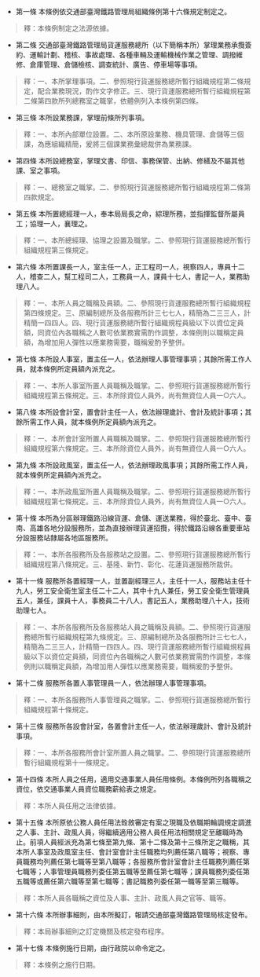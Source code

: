 * 第一條 本條例依交通部臺灣鐵路管理局組織條例第十六條規定制定之。

> 釋：本條例制定之法源依據。

* 第二條 交通部臺灣鐵路管理局貨運服務總所（以下簡稱本所）掌理業務承攬簽約、運輸計劃、稽核、事故處理、各種車輛及運輸機械作業之管理、調撥維修、倉庫管理、倉儲檢核、調查統計、廣告、停車場等事項。

> 釋：一、本所掌理事項。二、參照現行貨運服務總所暫行組織規程第二條規定，配合業務現況，酌作文字修正。三、現行貨運服務總所暫行組織規程第二條第四款所列總務室之職掌，依體例列入本條例第四條。

* 第三條 本所設業務課，掌理前條所列事項。

> 釋：一、本所內部單位設置。二、本所原設業務、機具管理、倉儲等三個課，為應組織精簡，爰將三個課業務彙總裁併為業務課。

* 第四條 本所設總務室，掌理文書、印信、事務保管、出納、修繕及不屬其他課、室之事項。

> 釋：一、總務室之職掌。二、參照現行貨運服務總所暫行組織規程第二條第四款規定。

* 第五條 本所置總經理一人，奉本局局長之命，綜理所務，並指揮監督所屬員工；協理一人，襄理之。

> 釋：一、本所總經理、協理之設置及職掌。二、參照現行貨運服務總所暫行組織規程第三條規定。

* 第六條 本所置課長一人，室主任一人，正工程司一人，視察四人，專員十二人，稽查二人，幫工程司二人，工務員一人，課員十七人，書記一人，業務助理八人。

> 釋：一、本所人員之職稱及員額。二、參照現行貨運服務總所暫行組織規程第四條規定。三、原編制總所及各服務所計三七七人，精簡為二三三人，計精簡一四四人。四、現行貨運服務總所暫行組織規程員級以下以資位定員額，同資位內各職稱之人數可依業務實需酌作調整，本條例則以職稱定員額，為增加用人彈性以應業務需要，職稱爰酌予整併。

* 第七條 本所設人事室，置主任一人，依法辦理人事管理事項；其餘所需工作人員，就本條例所定員額內派充之。

> 釋：一、本所人事室所置人員職稱及職掌。二、參照現行貨運服務總所暫行組織規程第五條規定。三、本所除資位人員外，尚有無資位人員一○六人。

* 第八條 本所設會計室，置會計主任一人，依法辦理歲計、會計及統計事項；其餘所需工作人員，就本條例所定員額內派充之。

> 釋：一、本所會計室所置人員職稱及職掌。二、參照現行貨運服務總所暫行組織規程第六條規定。三、本所除資位人員外，尚有無資位人員一○六人。

* 第九條 本所設政風室，置主任一人，依法辦理政風事項；其餘所需工作人員，就本條例所定員額內派充之。

> 釋：一、本所政風室所置人員職稱及職掌。二、參照現行貨運服務總所暫行組織規程第七條規定。三、本所除資位人員外，尚有無資位人員一○六人。

* 第十條 本所為分區辦理鐵路沿線貨運、倉儲、運送業務，得於臺北、臺中、臺南、高雄各地分設服務所，並為直接辦理貨運招攬，得於鐵路沿線各重要車站分設服務站隸屬各地區服務所。

> 釋：一、本所各服務所及各服務站之設置。二、參照現行貨運服務總所暫行組織規程第八條規定。三、基隆、新竹、彰化、花蓮貨運服務所裁併。

* 第十一條 服務所各置經理一人，並置副經理三人，主任十一人，服務站主任十九人，勞工安全衛生室主任二十二人，其中十九人兼任，勞工安全衛生管理員五人，兼任，課員十人，事務員二十八人，書記五人，業務助理八十人，技術助理七人。

> 釋：一、本所各服務所及各服務站人員之職稱及員額。二、參照現行貨運服務總所暫行組織規程第九條規定。三、原編制總所及各服務所計三七七人，精簡為二三三人，計精簡一四四人。四、現行貨運服務總所暫行組織規程員級以下以資位定員額，同資位內各職稱之人數可依業務實需酌作調整，本條例則以職稱定員額，為增加用人彈性以應業務需要，職稱爰酌予整併。

* 第十二條 服務所各置人事管理員一人，依法辦理人事管理事項。

> 釋：一、本所各服務所人事管理員之職掌。二、參照現行貨運服務總所暫行組織規程第十條規定。

* 第十三條 服務所各設會計室，各置會計主任一人，依法辦理歲計、會計及統計事項。

> 釋：一、本所各服務所會計室所置人員之職掌。二、參照現行貨運服務總所暫行組織規程第十一條規定。

* 第十四條 本所人員之任用，適用交通事業人員任用條例。本條例所列各職稱之資位，依交通事業人員資位職務薪給表之規定。

> 釋：本所人員任用之法律依據。

* 第十五條 本所原依公務人員任用法銓敘審定有案之現職及依職期輪調規定調進之人事、主計、政風人員，得繼續適用公務人員任用法相關規定至離職時為止。前項人員經派充為第七條至第九條、第十二條及第十三條所定之職稱，其本所人事室及政風室主任、會計室會計主任職務均列薦任第八職等；視察、專員職務均列薦任第七職等至第八職等；各服務所會計室會計主任職務列薦任第七職等；人事管理員職務列委任第五職等至薦任第七職等；課員職務列委任第五職等或薦任第六職等至第七職等；書記職務列委任第一職等至第三職等。

> 釋：本所人員各職稱之資位及人事、主計、政風人員之官等、職等。

* 第十六條 本所辦事細則，由本所擬訂，報請交通部臺灣鐵路管理局核定發布。

> 釋：本局辦事細則之訂定機關及核定發布程序。

* 第十七條 本條例施行日期，由行政院以命令定之。

> 釋：本條例之施行日期。

